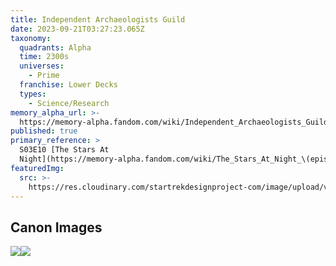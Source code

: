 ```yaml
---
title: Independent Archaeologists Guild
date: 2023-09-21T03:27:23.065Z
taxonomy:
  quadrants: Alpha
  time: 2300s
  universes:
    - Prime
  franchise: Lower Decks
  types:
    - Science/Research
memory_alpha_url: >-
  https://memory-alpha.fandom.com/wiki/Independent_Archaeologists_Guild?so=search
published: true
primary_reference: >
  S03E10 [The Stars At
  Night](https://memory-alpha.fandom.com/wiki/The_Stars_At_Night_\(episode\))
featuredImg:
  src: >-
    https://res.cloudinary.com/startrekdesignproject-com/image/upload/v1695266760/Independent-Archaeologists-Guild.png
---
```


## Canon Images

![](https://res.cloudinary.com/startrekdesignproject-com/image/upload/v1695266760/Independent-Archaeologists-Guild_LDS-3x5-2.jpg)![](https://res.cloudinary.com/startrekdesignproject-com/image/upload/v1695266759/Independent-Archaeologists-Guild_LDS-3x5-1.jpg)

